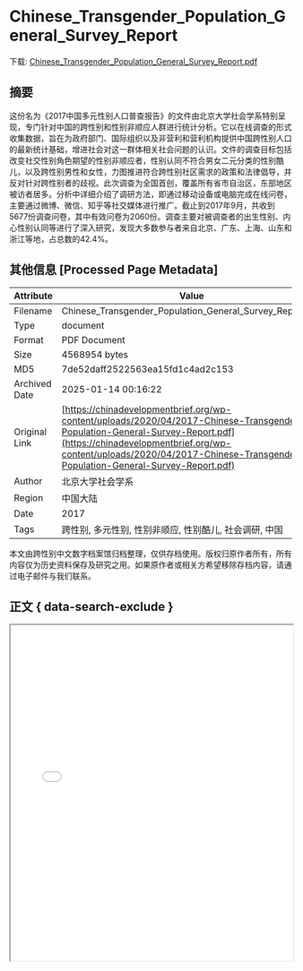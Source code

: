 # Chinese_Transgender_Population_General_Survey_Report

<!-- tcd_download_link -->
下载: <a href="../Chinese_Transgender_Population_General_Survey_Report.pdf" download>Chinese_Transgender_Population_General_Survey_Report.pdf</a>
<!-- tcd_download_link_end -->

## 摘要

<!-- tcd_abstract -->
这份名为《2017中国多元性别人口普查报告》的文件由北京大学社会学系特别呈现，专门针对中国的跨性别和性别非顺应人群进行统计分析。它以在线调查的形式收集数据，旨在为政府部门、国际组织以及非营利和营利机构提供中国跨性别人口的最新统计基础，增进社会对这一群体相关社会问题的认识。文件的调查目标包括改变社交性别角色期望的性别非顺应者，性别认同不符合男女二元分类的性别酷儿，以及跨性别男性和女性，力图推进符合跨性别社区需求的政策和法律倡导，并反对针对跨性别者的歧视。此次调查为全国首创，覆盖所有省市自治区，东部地区被访者居多。分析中详细介绍了调研方法，即通过移动设备或电脑完成在线问卷，主要通过微博、微信、知乎等社交媒体进行推广。截止到2017年9月，共收到5677份调查问卷，其中有效问卷为2060份。调查主要对被调查者的出生性别、内心性别认同等进行了深入研究，发现大多数参与者来自北京、广东、上海、山东和浙江等地，占总数的42.4%。

<!-- tcd_abstract_end -->

## 其他信息 [Processed Page Metadata]

| Attribute       | Value                                  |
|-----------------|----------------------------------------|
| Filename        | Chinese_Transgender_Population_General_Survey_Report.pdf                             |
| Type            | document                                 |
| Format          | PDF Document                               |
| Size            | 4568954 bytes                           |
| MD5             | 7de52daff2522563ea15fd1c4ad2c153                                  |
| Archived Date   | 2025-01-14 00:16:22                             |
| Original Link   | [https://chinadevelopmentbrief.org/wp-content/uploads/2020/04/2017-Chinese-Transgender-Population-General-Survey-Report.pdf](https://chinadevelopmentbrief.org/wp-content/uploads/2020/04/2017-Chinese-Transgender-Population-General-Survey-Report.pdf)                         |
| Author          | 北京大学社会学系                               |
| Region          | 中国大陆                               |
| Date            | 2017                                 |
| Tags            | 跨性别, 多元性别, 性别非顺应, 性别酷儿, 社会调研, 中国                                 |

本文由跨性别中文数字档案馆归档整理，仅供存档使用。版权归原作者所有，所有内容仅为历史资料保存及研究之用。如果原作者或相关方希望移除存档内容，请通过电子邮件与我们联系。

## 正文 { data-search-exclude }

<!-- tcd_main_text -->
<iframe src="../Chinese_Transgender_Population_General_Survey_Report.pdf" width="100%" height="600px">
    <p>无法显示PDF，请下载查看。</p>
</iframe>
<!-- tcd_main_text_end -->

